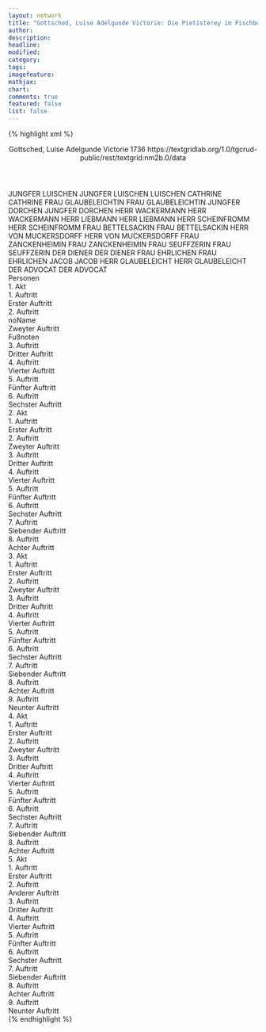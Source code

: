 ```yaml
---
layout: network
title: "Gottsched, Luise Adelgunde Victorie: Die Pietisterey im Fischbein-Rocke (1736)"
author:
description:
headline:
modified:
category:
tags:
imagefeature:
mathjax:
chart:
comments: true
featured: false
list: false
---
```

{% highlight xml %}
<?xml-model href="https://raw.githubusercontent.com/DLiNa/project/master/rules/lina.rnc"?><?xml-model href="https://raw.githubusercontent.com/DLiNa/project/master/rules/lina.sch"?>
<play xmlns="http://lina.digital">
  <header>
    <title>Die Pietisterey im Fischbein-Rocke</title>
    <subtitle/>
    <genretitle/>
    <author>Gottsched, Luise Adelgunde Victorie</author>
    <date type="print" when="1736">1736</date>   
    <date type="premiere"/>
    <date type="written"/>
    <source>https://textgridlab.org/1.0/tgcrud-public/rest/textgrid:nm2b.0/data</source>
  </header>
  <personae>
    <character>
      <name>JUNGFER LUISCHEN</name>
      <alias xml:id="jungfer_luischen">
        <name>JUNGFER LUISCHEN</name>
      </alias>
      <alias xml:id="luischen">
        <name>LUISCHEN</name>
      </alias>
    </character>
    <character>
      <name>CATHRINE</name>
      <alias xml:id="cathrine">
        <name>CATHRINE</name>
      </alias>
    </character>
    <character>
      <name>FRAU GLAUBELEICHTIN</name>
      <alias xml:id="frau_glaubeleichtin">
        <name>FRAU GLAUBELEICHTIN</name>
      </alias>
    </character>
    <character>
      <name>JUNGFER DORCHEN</name>
      <alias xml:id="jungfer_dorchen">
        <name>JUNGFER DORCHEN</name>
      </alias>
    </character>
    <character>
      <name>HERR WACKERMANN</name>
      <alias xml:id="herr_wackermann">
        <name>HERR WACKERMANN</name>
      </alias>
    </character>
    <character>
      <name>HERR LIEBMANN</name>
      <alias xml:id="herr_liebmann">
        <name>HERR LIEBMANN</name>
      </alias>
    </character>
    <character>
      <name>HERR SCHEINFROMM</name>
      <alias xml:id="herr_scheinfromm">
        <name>HERR SCHEINFROMM</name>
      </alias>
    </character>
    <character>
      <name>FRAU BETTELSACKIN</name>
      <alias xml:id="frau_bettelsackin">
        <name>FRAU BETTELSACKIN</name>
      </alias>
    </character>
    <character>
      <name>HERR VON MUCKERSDORFF</name>
      <alias xml:id="herr_von_muckersdorff">
        <name>HERR VON MUCKERSDORFF</name>
      </alias>
    </character>
    <character>
      <name>FRAU ZANCKENHEIMIN</name>
      <alias xml:id="frau_zanckenheimin">
        <name>FRAU ZANCKENHEIMIN</name>
      </alias>
    </character>
    <character>
      <name>FRAU SEUFFZERIN</name>
      <alias xml:id="frau_seuffzerin">
        <name>FRAU SEUFFZERIN</name>
      </alias>
    </character>
    <character>
      <name>DER DIENER</name>
      <alias xml:id="der_diener">
        <name>DER DIENER</name>
      </alias>
    </character>
    <character>
      <name>FRAU EHRLICHEN</name>
      <alias xml:id="frau_ehrlichen">
        <name>FRAU EHRLICHEN</name>
      </alias>
    </character>
    <character>
      <name>JACOB</name>
      <alias xml:id="jacob">
        <name>JACOB</name>
      </alias>
    </character>
    <character>
      <name>HERR GLAUBELEICHT</name>
      <alias xml:id="herr_glaubeleicht">
        <name>HERR GLAUBELEICHT</name>
      </alias>
    </character>
    <character>
      <name>DER ADVOCAT</name>
      <alias xml:id="der_advocat">
        <name>DER ADVOCAT</name>
      </alias>
    </character>
  </personae>
  <text>
    <div>
      <head>Personen</head>
    </div>
    <div>
      <head>1. Akt</head>
      <div>
        <head>1. Auftritt</head>
        <div>
          <head>Erster Auftritt</head>
          <sp who="#jungfer_luischen">
            <amount n="16" unit="speech_acts"/>
            <amount n="435" unit="words"/>
            <amount n="9" unit="lines"/>
            <amount n="2424" unit="chars"/>
          </sp>
          <sp who="#cathrine">
            <amount n="16" unit="speech_acts"/>
            <amount n="725" unit="words"/>
            <amount n="5" unit="lines"/>
            <amount n="4102" unit="chars"/>
          </sp>
        </div>
      </div>
      <div>
        <head>2. Auftritt</head>
        <div>
          <head>noName</head>
          <div>
            <head>Zweyter Auftritt</head>
            <sp who="#frau_glaubeleichtin">
              <amount n="14" unit="speech_acts"/>
              <amount n="286" unit="words"/>
              <amount n="9" unit="lines"/>
              <amount n="1606" unit="chars"/>
            </sp>
            <sp who="#cathrine">
              <amount n="12" unit="speech_acts"/>
              <amount n="292" unit="words"/>
              <amount n="6" unit="lines"/>
              <amount n="1891" unit="chars"/>
            </sp>
            <sp who="#jungfer_dorchen">
              <amount n="5" unit="speech_acts"/>
              <amount n="36" unit="words"/>
              <amount n="5" unit="lines"/>
              <amount n="190" unit="chars"/>
            </sp>
            <sp who="#jungfer_luischen">
              <amount n="2" unit="speech_acts"/>
              <amount n="15" unit="words"/>
              <amount n="2" unit="lines"/>
              <amount n="80" unit="chars"/>
            </sp>
          </div>
          <div>
            <head>Fußnoten</head>
          </div>
        </div>
      </div>
      <div>
        <head>3. Auftritt</head>
        <div>
          <head>Dritter Auftritt</head>
          <sp who="#jungfer_dorchen">
            <amount n="8" unit="speech_acts"/>
            <amount n="171" unit="words"/>
            <amount n="5" unit="lines"/>
            <amount n="955" unit="chars"/>
          </sp>
          <sp who="#jungfer_luischen">
            <amount n="7" unit="speech_acts"/>
            <amount n="245" unit="words"/>
            <amount n="1" unit="lines"/>
            <amount n="1424" unit="chars"/>
          </sp>
        </div>
      </div>
      <div>
        <head>4. Auftritt</head>
        <div>
          <head>Vierter Auftritt</head>
          <sp who="#herr_wackermann">
            <amount n="12" unit="speech_acts"/>
            <amount n="336" unit="words"/>
            <amount n="5" unit="lines"/>
            <amount n="1932" unit="chars"/>
          </sp>
          <sp who="#frau_glaubeleichtin">
            <amount n="12" unit="speech_acts"/>
            <amount n="245" unit="words"/>
            <amount n="6" unit="lines"/>
            <amount n="1373" unit="chars"/>
          </sp>
        </div>
      </div>
      <div>
        <head>5. Auftritt</head>
        <div>
          <head>Fünfter Auftritt</head>
          <sp who="#frau_glaubeleichtin">
            <amount n="15" unit="speech_acts"/>
            <amount n="368" unit="words"/>
            <amount n="7" unit="lines"/>
            <amount n="2124" unit="chars"/>
          </sp>
          <sp who="#jungfer_luischen">
            <amount n="12" unit="speech_acts"/>
            <amount n="162" unit="words"/>
            <amount n="9" unit="lines"/>
            <amount n="787" unit="chars"/>
          </sp>
          <sp who="#herr_wackermann">
            <amount n="7" unit="speech_acts"/>
            <amount n="91" unit="words"/>
            <amount n="5" unit="lines"/>
            <amount n="484" unit="chars"/>
          </sp>
        </div>
      </div>
      <div>
        <head>6. Auftritt</head>
        <div>
          <head>Sechster Auftritt</head>
          <sp who="#herr_wackermann">
            <amount n="17" unit="speech_acts"/>
            <amount n="530" unit="words"/>
            <amount n="8" unit="lines"/>
            <amount n="3129" unit="chars"/>
          </sp>
          <sp who="#frau_glaubeleichtin">
            <amount n="15" unit="speech_acts"/>
            <amount n="451" unit="words"/>
            <amount n="7" unit="lines"/>
            <amount n="2551" unit="chars"/>
          </sp>
          <sp who="#cathrine">
            <amount n="9" unit="speech_acts"/>
            <amount n="294" unit="words"/>
            <amount n="2" unit="lines"/>
            <amount n="1715" unit="chars"/>
          </sp>
        </div>
      </div>
    </div>
    <div>
      <head>2. Akt</head>
      <div>
        <head>1. Auftritt</head>
        <div>
          <head>Erster Auftritt</head>
          <sp who="#cathrine">
            <amount n="10" unit="speech_acts"/>
            <amount n="148" unit="words"/>
            <amount n="7" unit="lines"/>
            <amount n="815" unit="chars"/>
          </sp>
          <sp who="#herr_liebmann">
            <amount n="9" unit="speech_acts"/>
            <amount n="110" unit="words"/>
            <amount n="7" unit="lines"/>
            <amount n="617" unit="chars"/>
          </sp>
        </div>
      </div>
      <div>
        <head>2. Auftritt</head>
        <div>
          <head>Zweyter Auftritt</head>
          <sp who="#herr_scheinfromm">
            <amount n="29" unit="speech_acts"/>
            <amount n="650" unit="words"/>
            <amount n="15" unit="lines"/>
            <amount n="3617" unit="chars"/>
          </sp>
          <sp who="#cathrine">
            <amount n="29" unit="speech_acts"/>
            <amount n="435" unit="words"/>
            <amount n="19" unit="lines"/>
            <amount n="2429" unit="chars"/>
          </sp>
        </div>
      </div>
      <div>
        <head>3. Auftritt</head>
        <div>
          <head>Dritter Auftritt</head>
          <sp who="#jungfer_luischen">
            <amount n="14" unit="speech_acts"/>
            <amount n="193" unit="words"/>
            <amount n="12" unit="lines"/>
            <amount n="1120" unit="chars"/>
          </sp>
          <sp who="#cathrine">
            <amount n="18" unit="speech_acts"/>
            <amount n="371" unit="words"/>
            <amount n="9" unit="lines"/>
            <amount n="2140" unit="chars"/>
          </sp>
          <sp who="#herr_liebmann">
            <amount n="12" unit="speech_acts"/>
            <amount n="147" unit="words"/>
            <amount n="9" unit="lines"/>
            <amount n="830" unit="chars"/>
          </sp>
          <sp who="#luischen">
            <amount n="1" unit="speech_acts"/>
            <amount n="6" unit="words"/>
            <amount n="1" unit="lines"/>
            <amount n="27" unit="chars"/>
          </sp>
        </div>
      </div>
      <div>
        <head>4. Auftritt</head>
        <div>
          <head>Vierter Auftritt</head>
          <sp who="#frau_glaubeleichtin">
            <amount n="3" unit="speech_acts"/>
            <amount n="83" unit="words"/>
            <amount n="2" unit="lines"/>
            <amount n="442" unit="chars"/>
          </sp>
          <sp who="#herr_scheinfromm">
            <amount n="2" unit="speech_acts"/>
            <amount n="31" unit="words"/>
            <amount n="1" unit="lines"/>
            <amount n="159" unit="chars"/>
          </sp>
        </div>
      </div>
      <div>
        <head>5. Auftritt</head>
        <div>
          <head>Fünfter Auftritt</head>
          <sp who="#herr_scheinfromm">
            <amount n="22" unit="speech_acts"/>
            <amount n="379" unit="words"/>
            <amount n="15" unit="lines"/>
            <amount n="2218" unit="chars"/>
          </sp>
          <sp who="#jungfer_luischen">
            <amount n="21" unit="speech_acts"/>
            <amount n="312" unit="words"/>
            <amount n="15" unit="lines"/>
            <amount n="1793" unit="chars"/>
          </sp>
        </div>
      </div>
      <div>
        <head>6. Auftritt</head>
        <div>
          <head>Sechster Auftritt</head>
          <sp who="#frau_glaubeleichtin">
            <amount n="3" unit="speech_acts"/>
            <amount n="44" unit="words"/>
            <amount n="2" unit="lines"/>
            <amount n="239" unit="chars"/>
          </sp>
          <sp who="#herr_scheinfromm">
            <amount n="2" unit="speech_acts"/>
            <amount n="51" unit="words"/>
            <amount n="1" unit="lines"/>
            <amount n="303" unit="chars"/>
          </sp>
        </div>
      </div>
      <div>
        <head>7. Auftritt</head>
        <div>
          <head>Siebender Auftritt</head>
          <sp who="#frau_glaubeleichtin">
            <amount n="19" unit="speech_acts"/>
            <amount n="563" unit="words"/>
            <amount n="7" unit="lines"/>
            <amount n="3109" unit="chars"/>
          </sp>
          <sp who="#jungfer_luischen">
            <amount n="18" unit="speech_acts"/>
            <amount n="190" unit="words"/>
            <amount n="15" unit="lines"/>
            <amount n="1038" unit="chars"/>
          </sp>
        </div>
      </div>
      <div>
        <head>8. Auftritt</head>
        <div>
          <head>Achter Auftritt</head>
          <sp who="#cathrine">
            <amount n="7" unit="speech_acts"/>
            <amount n="88" unit="words"/>
            <amount n="5" unit="lines"/>
            <amount n="497" unit="chars"/>
          </sp>
          <sp who="#jungfer_luischen">
            <amount n="6" unit="speech_acts"/>
            <amount n="62" unit="words"/>
            <amount n="5" unit="lines"/>
            <amount n="353" unit="chars"/>
          </sp>
        </div>
      </div>
    </div>
    <div>
      <head>3. Akt</head>
      <div>
        <head>1. Auftritt</head>
        <div>
          <head>Erster Auftritt</head>
          <sp who="#cathrine">
            <amount n="5" unit="speech_acts"/>
            <amount n="115" unit="words"/>
            <amount n="2" unit="lines"/>
            <amount n="667" unit="chars"/>
          </sp>
          <sp who="#frau_bettelsackin">
            <amount n="4" unit="speech_acts"/>
            <amount n="83" unit="words"/>
            <amount n="3" unit="lines"/>
            <amount n="432" unit="chars"/>
          </sp>
        </div>
      </div>
      <div>
        <head>2. Auftritt</head>
        <div>
          <head>Zweyter Auftritt</head>
          <sp who="#frau_bettelsackin">
            <amount n="1" unit="speech_acts"/>
            <amount n="341" unit="words"/>
            <amount n="2039" unit="chars"/>
          </sp>
        </div>
      </div>
      <div>
        <head>3. Auftritt</head>
        <div>
          <head>Dritter Auftritt</head>
          <sp who="#frau_glaubeleichtin">
            <amount n="13" unit="speech_acts"/>
            <amount n="177" unit="words"/>
            <amount n="9" unit="lines"/>
            <amount n="942" unit="chars"/>
          </sp>
          <sp who="#frau_bettelsackin">
            <amount n="13" unit="speech_acts"/>
            <amount n="385" unit="words"/>
            <amount n="4" unit="lines"/>
            <amount n="2182" unit="chars"/>
          </sp>
        </div>
      </div>
      <div>
        <head>4. Auftritt</head>
        <div>
          <head>Vierter Auftritt</head>
          <sp who="#frau_glaubeleichtin">
            <amount n="2" unit="speech_acts"/>
            <amount n="12" unit="words"/>
            <amount n="2" unit="lines"/>
            <amount n="69" unit="chars"/>
          </sp>
          <sp who="#cathrine">
            <amount n="2" unit="speech_acts"/>
            <amount n="28" unit="words"/>
            <amount n="1" unit="lines"/>
            <amount n="159" unit="chars"/>
          </sp>
        </div>
      </div>
      <div>
        <head>5. Auftritt</head>
        <div>
          <head>Fünfter Auftritt</head>
          <sp who="#herr_scheinfromm">
            <amount n="6" unit="speech_acts"/>
            <amount n="122" unit="words"/>
            <amount n="4" unit="lines"/>
            <amount n="694" unit="chars"/>
          </sp>
          <sp who="#herr_von_muckersdorff">
            <amount n="9" unit="speech_acts"/>
            <amount n="75" unit="words"/>
            <amount n="8" unit="lines"/>
            <amount n="374" unit="chars"/>
          </sp>
          <sp who="#frau_glaubeleichtin">
            <amount n="7" unit="speech_acts"/>
            <amount n="100" unit="words"/>
            <amount n="6" unit="lines"/>
            <amount n="549" unit="chars"/>
          </sp>
        </div>
      </div>
      <div>
        <head>6. Auftritt</head>
        <div>
          <head>Sechster Auftritt</head>
          <sp who="#herr_von_muckersdorff">
            <amount n="7" unit="speech_acts"/>
            <amount n="177" unit="words"/>
            <amount n="4" unit="lines"/>
            <amount n="936" unit="chars"/>
          </sp>
          <sp who="#herr_scheinfromm">
            <amount n="5" unit="speech_acts"/>
            <amount n="90" unit="words"/>
            <amount n="3" unit="lines"/>
            <amount n="542" unit="chars"/>
          </sp>
          <sp who="#frau_glaubeleichtin">
            <amount n="6" unit="speech_acts"/>
            <amount n="175" unit="words"/>
            <amount n="2" unit="lines"/>
            <amount n="1001" unit="chars"/>
          </sp>
          <sp who="#jungfer_luischen">
            <amount n="2" unit="speech_acts"/>
            <amount n="18" unit="words"/>
            <amount n="2" unit="lines"/>
            <amount n="89" unit="chars"/>
          </sp>
          <sp who="#cathrine">
            <amount n="3" unit="speech_acts"/>
            <amount n="52" unit="words"/>
            <amount n="2" unit="lines"/>
            <amount n="253" unit="chars"/>
          </sp>
        </div>
      </div>
      <div>
        <head>7. Auftritt</head>
        <div>
          <head>Siebender Auftritt</head>
          <sp who="#jungfer_dorchen">
            <amount n="6" unit="speech_acts"/>
            <amount n="151" unit="words"/>
            <amount n="1" unit="lines"/>
            <amount n="796" unit="chars"/>
          </sp>
          <sp who="#jungfer_luischen">
            <amount n="6" unit="speech_acts"/>
            <amount n="103" unit="words"/>
            <amount n="4" unit="lines"/>
            <amount n="568" unit="chars"/>
          </sp>
        </div>
      </div>
      <div>
        <head>8. Auftritt</head>
        <div>
          <head>Achter Auftritt</head>
          <sp who="#herr_liebmann">
            <amount n="17" unit="speech_acts"/>
            <amount n="282" unit="words"/>
            <amount n="9" unit="lines"/>
            <amount n="1668" unit="chars"/>
          </sp>
          <sp who="#jungfer_dorchen">
            <amount n="17" unit="speech_acts"/>
            <amount n="266" unit="words"/>
            <amount n="11" unit="lines"/>
            <amount n="1374" unit="chars"/>
          </sp>
        </div>
      </div>
      <div>
        <head>9. Auftritt</head>
        <div>
          <head>Neunter Auftritt</head>
          <sp who="#herr_wackermann">
            <amount n="7" unit="speech_acts"/>
            <amount n="188" unit="words"/>
            <amount n="4" unit="lines"/>
            <amount n="1008" unit="chars"/>
          </sp>
          <sp who="#herr_liebmann">
            <amount n="6" unit="speech_acts"/>
            <amount n="136" unit="words"/>
            <amount n="4" unit="lines"/>
            <amount n="749" unit="chars"/>
          </sp>
        </div>
      </div>
    </div>
    <div>
      <head>4. Akt</head>
      <div>
        <head>1. Auftritt</head>
        <div>
          <head>Erster Auftritt</head>
          <sp who="#frau_glaubeleichtin">
            <amount n="25" unit="speech_acts"/>
            <amount n="360" unit="words"/>
            <amount n="19" unit="lines"/>
            <amount n="2097" unit="chars"/>
          </sp>
          <sp who="#frau_zanckenheimin">
            <amount n="21" unit="speech_acts"/>
            <amount n="235" unit="words"/>
            <amount n="17" unit="lines"/>
            <amount n="1506" unit="chars"/>
          </sp>
          <sp who="#frau_seuffzerin">
            <amount n="18" unit="speech_acts"/>
            <amount n="411" unit="words"/>
            <amount n="12" unit="lines"/>
            <amount n="2347" unit="chars"/>
          </sp>
        </div>
      </div>
      <div>
        <head>2. Auftritt</head>
        <div>
          <head>Zweyter Auftritt</head>
          <sp who="#herr_scheinfromm">
            <amount n="26" unit="speech_acts"/>
            <amount n="378" unit="words"/>
            <amount n="21" unit="lines"/>
            <amount n="1867" unit="chars"/>
          </sp>
          <sp who="#frau_glaubeleichtin">
            <amount n="18" unit="speech_acts"/>
            <amount n="171" unit="words"/>
            <amount n="16" unit="lines"/>
            <amount n="927" unit="chars"/>
          </sp>
          <sp who="#frau_zanckenheimin">
            <amount n="18" unit="speech_acts"/>
            <amount n="159" unit="words"/>
            <amount n="16" unit="lines"/>
            <amount n="894" unit="chars"/>
          </sp>
          <sp who="#frau_seuffzerin">
            <amount n="18" unit="speech_acts"/>
            <amount n="237" unit="words"/>
            <amount n="15" unit="lines"/>
            <amount n="1375" unit="chars"/>
          </sp>
          <sp who="#frau_glaubeleichtin #frau_zanckenheimin #frau_seuffzerin">
            <amount n="1" unit="speech_acts"/>
            <amount n="3" unit="words"/>
            <amount n="1" unit="lines"/>
            <amount n="22" unit="chars"/>
          </sp>
        </div>
      </div>
      <div>
        <head>3. Auftritt</head>
        <div>
          <head>Dritter Auftritt</head>
          <sp who="#der_diener">
            <amount n="2" unit="speech_acts"/>
            <amount n="37" unit="words"/>
            <amount n="1" unit="lines"/>
            <amount n="197" unit="chars"/>
          </sp>
          <sp who="#herr_scheinfromm">
            <amount n="1" unit="speech_acts"/>
            <amount n="4" unit="words"/>
            <amount n="1" unit="lines"/>
            <amount n="25" unit="chars"/>
          </sp>
          <sp who="#frau_glaubeleichtin">
            <amount n="1" unit="speech_acts"/>
            <amount n="16" unit="words"/>
            <amount n="1" unit="lines"/>
            <amount n="91" unit="chars"/>
          </sp>
        </div>
      </div>
      <div>
        <head>4. Auftritt</head>
        <div>
          <head>Vierter Auftritt</head>
          <sp who="#frau_ehrlichen">
            <amount n="7" unit="speech_acts"/>
            <amount n="386" unit="words"/>
            <amount n="1" unit="lines"/>
            <amount n="1943" unit="chars"/>
          </sp>
          <sp who="#herr_scheinfromm">
            <amount n="6" unit="speech_acts"/>
            <amount n="92" unit="words"/>
            <amount n="5" unit="lines"/>
            <amount n="525" unit="chars"/>
          </sp>
          <sp who="#frau_glaubeleichtin">
            <amount n="1" unit="speech_acts"/>
            <amount n="15" unit="words"/>
            <amount n="1" unit="lines"/>
            <amount n="95" unit="chars"/>
          </sp>
          <sp who="#frau_seuffzerin">
            <amount n="1" unit="speech_acts"/>
            <amount n="18" unit="words"/>
            <amount n="1" unit="lines"/>
            <amount n="92" unit="chars"/>
          </sp>
          <sp who="#frau_zanckenheimin">
            <amount n="1" unit="speech_acts"/>
            <amount n="38" unit="words"/>
            <amount n="212" unit="chars"/>
          </sp>
        </div>
      </div>
      <div>
        <head>5. Auftritt</head>
        <div>
          <head>Fünfter Auftritt</head>
          <sp who="#frau_glaubeleichtin">
            <amount n="5" unit="speech_acts"/>
            <amount n="85" unit="words"/>
            <amount n="3" unit="lines"/>
            <amount n="489" unit="chars"/>
          </sp>
          <sp who="#frau_seuffzerin">
            <amount n="3" unit="speech_acts"/>
            <amount n="44" unit="words"/>
            <amount n="2" unit="lines"/>
            <amount n="261" unit="chars"/>
          </sp>
          <sp who="#frau_zanckenheimin">
            <amount n="3" unit="speech_acts"/>
            <amount n="64" unit="words"/>
            <amount n="1" unit="lines"/>
            <amount n="351" unit="chars"/>
          </sp>
        </div>
      </div>
      <div>
        <head>6. Auftritt</head>
        <div>
          <head>Sechster Auftritt</head>
          <sp who="#frau_glaubeleichtin">
            <amount n="7" unit="speech_acts"/>
            <amount n="1296" unit="words"/>
            <amount n="2" unit="lines"/>
            <amount n="8563" unit="chars"/>
          </sp>
          <sp who="#jacob">
            <amount n="5" unit="speech_acts"/>
            <amount n="164" unit="words"/>
            <amount n="3" unit="lines"/>
            <amount n="968" unit="chars"/>
          </sp>
          <sp who="#frau_seuffzerin">
            <amount n="3" unit="speech_acts"/>
            <amount n="143" unit="words"/>
            <amount n="1" unit="lines"/>
            <amount n="909" unit="chars"/>
          </sp>
          <sp who="#frau_zanckenheimin">
            <amount n="2" unit="speech_acts"/>
            <amount n="176" unit="words"/>
            <amount n="1028" unit="chars"/>
          </sp>
        </div>
      </div>
      <div>
        <head>7. Auftritt</head>
        <div>
          <head>Siebender Auftritt</head>
          <sp who="#frau_glaubeleichtin">
            <amount n="11" unit="speech_acts"/>
            <amount n="130" unit="words"/>
            <amount n="10" unit="lines"/>
            <amount n="806" unit="chars"/>
          </sp>
          <sp who="#herr_wackermann">
            <amount n="16" unit="speech_acts"/>
            <amount n="413" unit="words"/>
            <amount n="6" unit="lines"/>
            <amount n="2348" unit="chars"/>
          </sp>
          <sp who="#frau_seuffzerin">
            <amount n="8" unit="speech_acts"/>
            <amount n="85" unit="words"/>
            <amount n="7" unit="lines"/>
            <amount n="502" unit="chars"/>
          </sp>
          <sp who="#frau_zanckenheimin">
            <amount n="5" unit="speech_acts"/>
            <amount n="56" unit="words"/>
            <amount n="5" unit="lines"/>
            <amount n="321" unit="chars"/>
          </sp>
        </div>
      </div>
      <div>
        <head>8. Auftritt</head>
        <div>
          <head>Achter Auftritt</head>
          <sp who="#frau_glaubeleichtin">
            <amount n="18" unit="speech_acts"/>
            <amount n="259" unit="words"/>
            <amount n="16" unit="lines"/>
            <amount n="1469" unit="chars"/>
          </sp>
          <sp who="#herr_wackermann">
            <amount n="18" unit="speech_acts"/>
            <amount n="368" unit="words"/>
            <amount n="12" unit="lines"/>
            <amount n="2026" unit="chars"/>
          </sp>
        </div>
      </div>
    </div>
    <div>
      <head>5. Akt</head>
      <div>
        <head>1. Auftritt</head>
        <div>
          <head>Erster Auftritt</head>
          <sp who="#jungfer_luischen">
            <amount n="8" unit="speech_acts"/>
            <amount n="108" unit="words"/>
            <amount n="5" unit="lines"/>
            <amount n="567" unit="chars"/>
          </sp>
          <sp who="#cathrine">
            <amount n="7" unit="speech_acts"/>
            <amount n="132" unit="words"/>
            <amount n="5" unit="lines"/>
            <amount n="687" unit="chars"/>
          </sp>
        </div>
      </div>
      <div>
        <head>2. Auftritt</head>
        <div>
          <head>Anderer Auftritt</head>
          <sp who="#jungfer_luischen">
            <amount n="2" unit="speech_acts"/>
            <amount n="34" unit="words"/>
            <amount n="1" unit="lines"/>
            <amount n="181" unit="chars"/>
          </sp>
          <sp who="#herr_glaubeleicht">
            <amount n="3" unit="speech_acts"/>
            <amount n="71" unit="words"/>
            <amount n="1" unit="lines"/>
            <amount n="391" unit="chars"/>
          </sp>
          <sp who="#cathrine">
            <amount n="1" unit="speech_acts"/>
            <amount n="11" unit="words"/>
            <amount n="1" unit="lines"/>
            <amount n="54" unit="chars"/>
          </sp>
        </div>
      </div>
      <div>
        <head>3. Auftritt</head>
        <div>
          <head>Dritter Auftritt</head>
          <sp who="#herr_glaubeleicht">
            <amount n="4" unit="speech_acts"/>
            <amount n="101" unit="words"/>
            <amount n="2" unit="lines"/>
            <amount n="596" unit="chars"/>
          </sp>
          <sp who="#herr_wackermann">
            <amount n="4" unit="speech_acts"/>
            <amount n="288" unit="words"/>
            <amount n="1619" unit="chars"/>
          </sp>
        </div>
      </div>
      <div>
        <head>4. Auftritt</head>
        <div>
          <head>Vierter Auftritt</head>
          <sp who="#herr_scheinfromm">
            <amount n="11" unit="speech_acts"/>
            <amount n="209" unit="words"/>
            <amount n="6" unit="lines"/>
            <amount n="1233" unit="chars"/>
          </sp>
          <sp who="#der_advocat">
            <amount n="11" unit="speech_acts"/>
            <amount n="87" unit="words"/>
            <amount n="10" unit="lines"/>
            <amount n="472" unit="chars"/>
          </sp>
        </div>
      </div>
      <div>
        <head>5. Auftritt</head>
        <div>
          <head>Fünfter Auftritt</head>
          <sp who="#herr_wackermann">
            <amount n="15" unit="speech_acts"/>
            <amount n="317" unit="words"/>
            <amount n="9" unit="lines"/>
            <amount n="1822" unit="chars"/>
          </sp>
          <sp who="#herr_scheinfromm">
            <amount n="11" unit="speech_acts"/>
            <amount n="129" unit="words"/>
            <amount n="9" unit="lines"/>
            <amount n="770" unit="chars"/>
          </sp>
          <sp who="#herr_von_muckersdorff">
            <amount n="4" unit="speech_acts"/>
            <amount n="31" unit="words"/>
            <amount n="4" unit="lines"/>
            <amount n="100" unit="chars"/>
          </sp>
        </div>
      </div>
      <div>
        <head>6. Auftritt</head>
        <div>
          <head>Sechster Auftritt</head>
          <sp who="#frau_glaubeleichtin">
            <amount n="2" unit="speech_acts"/>
            <amount n="25" unit="words"/>
            <amount n="1" unit="lines"/>
            <amount n="151" unit="chars"/>
          </sp>
          <sp who="#herr_scheinfromm">
            <amount n="1" unit="speech_acts"/>
            <amount n="6" unit="words"/>
            <amount n="1" unit="lines"/>
            <amount n="39" unit="chars"/>
          </sp>
          <sp who="#cathrine">
            <amount n="1" unit="speech_acts"/>
            <amount n="4" unit="words"/>
            <amount n="1" unit="lines"/>
            <amount n="17" unit="chars"/>
          </sp>
        </div>
      </div>
      <div>
        <head>7. Auftritt</head>
        <div>
          <head>Siebender Auftritt</head>
          <sp who="#frau_glaubeleichtin">
            <amount n="24" unit="speech_acts"/>
            <amount n="391" unit="words"/>
            <amount n="19" unit="lines"/>
            <amount n="2214" unit="chars"/>
          </sp>
          <sp who="#jungfer_luischen">
            <amount n="5" unit="speech_acts"/>
            <amount n="66" unit="words"/>
            <amount n="4" unit="lines"/>
            <amount n="363" unit="chars"/>
          </sp>
          <sp who="#herr_von_muckersdorff">
            <amount n="2" unit="speech_acts"/>
            <amount n="26" unit="words"/>
            <amount n="2" unit="lines"/>
            <amount n="151" unit="chars"/>
          </sp>
          <sp who="#herr_wackermann">
            <amount n="20" unit="speech_acts"/>
            <amount n="549" unit="words"/>
            <amount n="32" unit="lines"/>
            <amount n="3037" unit="chars"/>
          </sp>
          <sp who="#cathrine">
            <amount n="4" unit="speech_acts"/>
            <amount n="59" unit="words"/>
            <amount n="3" unit="lines"/>
            <amount n="350" unit="chars"/>
          </sp>
          <sp who="#herr_scheinfromm">
            <amount n="19" unit="speech_acts"/>
            <amount n="260" unit="words"/>
            <amount n="13" unit="lines"/>
            <amount n="1393" unit="chars"/>
          </sp>
          <sp who="#der_advocat">
            <amount n="4" unit="speech_acts"/>
            <amount n="126" unit="words"/>
            <amount n="1" unit="lines"/>
            <amount n="709" unit="chars"/>
          </sp>
        </div>
      </div>
      <div>
        <head>8. Auftritt</head>
        <div>
          <head>Achter Auftritt</head>
          <sp who="#herr_wackermann">
            <amount n="8" unit="speech_acts"/>
            <amount n="353" unit="words"/>
            <amount n="3" unit="lines"/>
            <amount n="2160" unit="chars"/>
          </sp>
          <sp who="#frau_glaubeleichtin">
            <amount n="8" unit="speech_acts"/>
            <amount n="96" unit="words"/>
            <amount n="7" unit="lines"/>
            <amount n="537" unit="chars"/>
          </sp>
        </div>
      </div>
      <div>
        <head>9. Auftritt</head>
        <div>
          <head>Neunter Auftritt</head>
          <sp who="#frau_glaubeleichtin">
            <amount n="1" unit="speech_acts"/>
            <amount n="16" unit="words"/>
            <amount n="1" unit="lines"/>
            <amount n="98" unit="chars"/>
          </sp>
          <sp who="#herr_glaubeleicht">
            <amount n="2" unit="speech_acts"/>
            <amount n="100" unit="words"/>
            <amount n="577" unit="chars"/>
          </sp>
          <sp who="#herr_liebmann">
            <amount n="1" unit="speech_acts"/>
            <amount n="10" unit="words"/>
            <amount n="1" unit="lines"/>
            <amount n="59" unit="chars"/>
          </sp>
          <sp who="#jungfer_dorchen">
            <amount n="1" unit="speech_acts"/>
            <amount n="7" unit="words"/>
            <amount n="1" unit="lines"/>
            <amount n="41" unit="chars"/>
          </sp>
          <sp who="#cathrine">
            <amount n="1" unit="speech_acts"/>
            <amount n="14" unit="words"/>
            <amount n="1" unit="lines"/>
            <amount n="96" unit="chars"/>
          </sp>
        </div>
      </div>
    </div>
  </text>
</play>
{% endhighlight %}